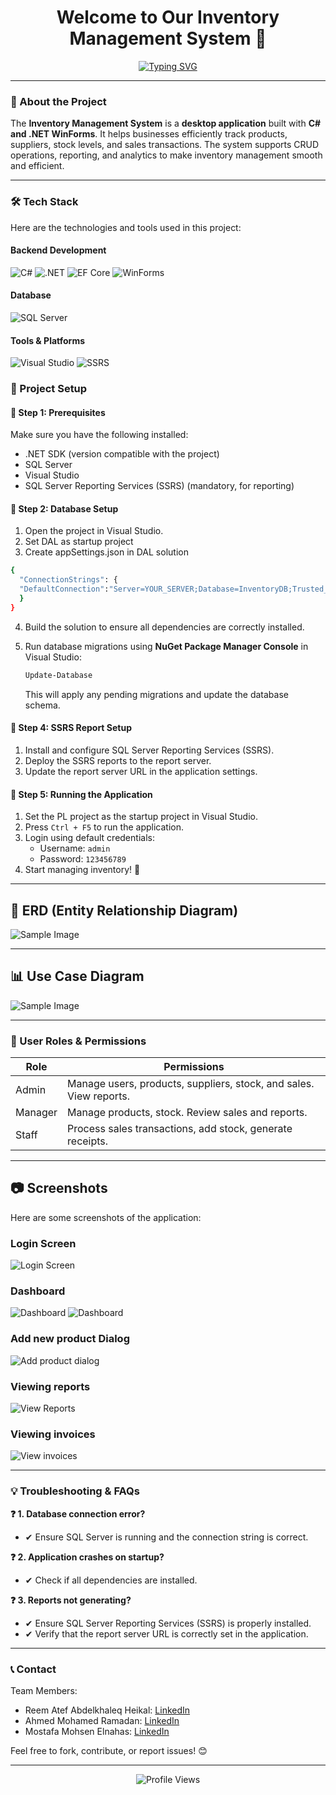 <!-- Welcome Message -->
<h1 align="center">Welcome to Our Inventory Management System 👋</h1>

<!-- Typing effect for a cool introduction -->
<p align="center">
  <a href="https://git.io/typing-svg">
    <img src="https://readme-typing-svg.herokuapp.com?font=Fira+Code&pause=1000&color=F75C7E&center=true&vCenter=true&width=435&lines=Inventory+Management+System;Built+with+.NET+WinForms;Efficient+Product+Tracking" alt="Typing SVG" />
  </a>
</p>

---

### 👋 About the Project

The **Inventory Management System** is a **desktop application** built with **C# and .NET WinForms**. It helps businesses efficiently track products, suppliers, stock levels, and sales transactions. The system supports CRUD operations, reporting, and analytics to make inventory management smooth and efficient.

---

<!-- Tech Stack -->

### 🛠️ Tech Stack

Here are the technologies and tools used in this project:

#### Backend Development

<p align="left">
  <img src="https://img.shields.io/badge/C%23-239120?style=for-the-badge&logo=c-sharp&logoColor=white" alt="C#" />
  <img src="https://img.shields.io/badge/.NET-512BD4?style=for-the-badge&logo=dotnet&logoColor=white" alt=".NET" />
  <img src="https://img.shields.io/badge/Entity_Framework_Core-9B30B0?style=for-the-badge&logo=entity-framework&logoColor=white" alt="EF Core" />
  <img src="https://img.shields.io/badge/WinForms-512BD4?style=for-the-badge&logo=windows&logoColor=white" alt="WinForms" />
</p>

#### Database

<p align="left">
  <img src="https://img.shields.io/badge/SQL_Server-CC2927?style=for-the-badge&logo=microsoft-sql-server&logoColor=white" alt="SQL Server" />
</p>

#### Tools & Platforms

<p align="left">
  <img src="https://img.shields.io/badge/Visual_Studio-5C2D91?style=for-the-badge&logo=visual-studio&logoColor=white" alt="Visual Studio" />
  <img src="https://img.shields.io/badge/SQL_Server_Reporting_Services-2568C8?style=for-the-badge&logo=microsoft-sql-server-reporting-services&logoColor=white" alt="SSRS" />
</

---

### 📂 Project Setup

#### 🔹 Step 1: Prerequisites

Make sure you have the following installed:

- .NET SDK (version compatible with the project)
- SQL Server
- Visual Studio
- SQL Server Reporting Services (SSRS) (mandatory, for reporting)

#### 🔹 Step 2: Database Setup

1. Open the project in Visual Studio.
2. Set DAL as startup project
3. Create appSettings.json in DAL solution

```bash
{
  "ConnectionStrings": {
  "DefaultConnection":"Server=YOUR_SERVER;Database=InventoryDB;Trusted_Connection=True;"
  }
}
```

4. Build the solution to ensure all dependencies are correctly installed.
5. Run database migrations using **NuGet Package Manager Console** in Visual Studio:

   ```bash
   Update-Database
   ```

   This will apply any pending migrations and update the database schema.

#### 🔹 Step 4: SSRS Report Setup

1. Install and configure SQL Server Reporting Services (SSRS).
2. Deploy the SSRS reports to the report server.
3. Update the report server URL in the application settings.

#### 🔹 Step 5: Running the Application

1. Set the PL project as the startup project in Visual Studio.
2. Press `Ctrl + F5` to run the application.
3. Login using default credentials:
   - Username: `admin`
   - Password: `123456789`
4. Start managing inventory! 🚀

---

## 📌 ERD (Entity Relationship Diagram)

![Sample Image](https://github.com/MostafaMohsen58/InventoryManagmentSystem/blob/main/images/erd.png)

---

## 📊 Use Case Diagram

![Sample Image](https://github.com/MostafaMohsen58/InventoryManagmentSystem/blob/main/images/use_case.png)

---

### 👤 User Roles & Permissions

| Role    | Permissions                                                        |
| ------- | ------------------------------------------------------------------ |
| Admin   | Manage users, products, suppliers, stock, and sales. View reports. |
| Manager | Manage products, stock. Review sales and reports.                  |
| Staff   | Process sales transactions, add stock, generate receipts.          |

---

## 📷 Screenshots

Here are some screenshots of the application:

### Login Screen

![Login Screen](https://github.com/MostafaMohsen58/InventoryManagmentSystem/blob/main/images/login.png)

### Dashboard

![Dashboard](https://github.com/MostafaMohsen58/InventoryManagmentSystem/blob/main/images/DashBoard_main.png)
![Dashboard](https://github.com/MostafaMohsen58/InventoryManagmentSystem/blob/main/images/dashboard1.png)

### Add new product Dialog

![Add product dialog](https://github.com/MostafaMohsen58/InventoryManagmentSystem/blob/main/images/Product.png)

### Viewing reports

![View Reports](https://github.com/MostafaMohsen58/InventoryManagmentSystem/blob/main/images/report.png)

### Viewing invoices

![View invoices](https://github.com/MostafaMohsen58/InventoryManagmentSystem/blob/main/images/Invoice.png)

---

### 💡 Troubleshooting & FAQs

**❓ 1. Database connection error?**

- ✔ Ensure SQL Server is running and the connection string is correct.

**❓ 2. Application crashes on startup?**

- ✔ Check if all dependencies are installed.

**❓ 3. Reports not generating?**

- ✔ Ensure SQL Server Reporting Services (SSRS) is properly installed.
- ✔ Verify that the report server URL is correctly set in the application.

---

### 📞 Contact

Team Members:

- Reem Atef Abdelkhaleq Heikal: [LinkedIn](http://www.linkedin.com/in/reem-heikal)
- Ahmed Mohamed Ramadan: [LinkedIn](https://www.linkedin.com/in/ahmed-ramadan-28333423a/)
- Mostafa Mohsen Elnahas: [LinkedIn](https://www.linkedin.com/in/mostafa-elnahas/)

Feel free to fork, contribute, or report issues! 😊

---

<p align="center">
  <img src="https://komarev.com/ghpvc/?username=ahmedmoramadan&label=Profile%20Views&color=F75C7E&style=flat" alt="Profile Views" />
</p>
